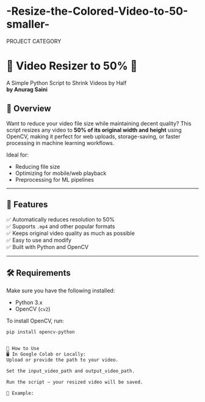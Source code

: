 # -Resize-the-Colored-Video-to-50-smaller-
PROJECT CATEGORY
# 🔄 Video Resizer to 50% 📏  
A Simple Python Script to Shrink Videos by Half  
**by Anurag Saini**

## 🚀 Overview

Want to reduce your video file size while maintaining decent quality? This script resizes any video to **50% of its original width and height** using OpenCV, making it perfect for web uploads, storage-saving, or faster processing in machine learning workflows.

Ideal for:
- Reducing file size  
- Optimizing for mobile/web playback  
- Preprocessing for ML pipelines

---

## 📌 Features

✅ Automatically reduces resolution to 50%  
✅ Supports `.mp4` and other popular formats  
✅ Keeps original video quality as much as possible  
✅ Easy to use and modify  
✅ Built with Python and OpenCV

---

## 🛠️ Requirements

Make sure you have the following installed:

- Python 3.x  
- OpenCV (`cv2`)  

To install OpenCV, run:

```bash
pip install opencv-python


📂 How to Use
🖥️ In Google Colab or Locally:
Upload or provide the path to your video.

Set the input_video_path and output_video_path.

Run the script — your resized video will be saved.

🔧 Example:
